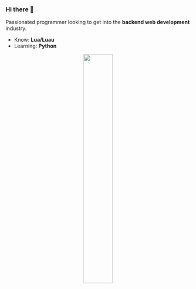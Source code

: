 ### Hi there 👋

Passionated programmer looking to get into the **backend web development** industry.

- Know: **Lua/Luau**
- Learning: **Python**

<p align="center">
  <img src="https://github-readme-stats.vercel.app/api/top-langs/?username=fsdfdfgdfghSD&theme=github_dark&layout=compact&langs_count=6" position="absolute" width="40%">
</p>
